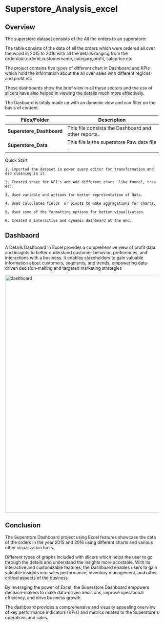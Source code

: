 # Superstore_Analysis_excel

## Overview
The superstore dataset consists of the All the orders to an superstore:

The table consists of the data of all the orders which were ordered all over the world in 2015 to 2016 with all the details ranging from the  orderdate,orderid,customername, category,profit, saleprice etc

The project contains five types of different chart in Dashboard and KPIs which hold the information about the all over sales with different regions and profit etc

These dashboards show the brief view in all these sectors and the use of slicers have also helped in viewing the details much more effectively.

The Dasboard is totaly made up with an dynamic view and can filter on the basis of content.

| Files/Folder| Description |
| ------------- | ------------- |
| **Superstore_Dashboard**  | This file consista the Dashboard and other reports.  |
| **Superstore_Data**  | This file is the superstore Raw data file .  |

Quick Start

    1. Imported the dataset in power query editor for transformation and did cleaning in it 
 
    2. Created sheet for KPI's and Add different chart  like funnel, tree etc.
    
    3. Used variable and actions for better representation of data.
    
    4. Used calculated fields  or pivots to make aggragations for charts.
    
    5. Used some of the formatting options for better visualization. 
    
    6. Created a interactive and dynamic dashboard at the end.

## Dashbaord

A Details Dashboard in Excel provides a comprehensive view of profit data and insights to better understand customer behavior, preferences, and interactions with a business. It enables stakeholders to gain valuable information about customers, segments, and trends, empowering data-driven decision-making and targeted marketing strategies

<img width="778" alt="dashboard" src="https://github.com/sumitDA01/Superstore_Analysis_excel-/assets/132813386/95e87d33-9a71-4c76-b812-abc0a954d8ff">


## Conclusion
The Superstore Dashboard project using Excel features showcase the data of the orders in the year 2015 and 2016 using different charts and various other visualization tools.

Different types of graphs included with slicers which helps the user to go through the details and understand the insights more accetable. With its interactive and customizable features, the Dashboard enables users to gain valuable insights into sales performance, inventory management, and other critical aspects of the business

By leveraging the power of Excel, the Superstore Dashboard empowers decision-makers to make data-driven decisions, improve operational efficiency, and drive business growth.

The dashboard provides a comprehensive and visually appealing overview of key performance indicators (KPIs) and metrics related to the Superstore's operations and sales.

    
  
